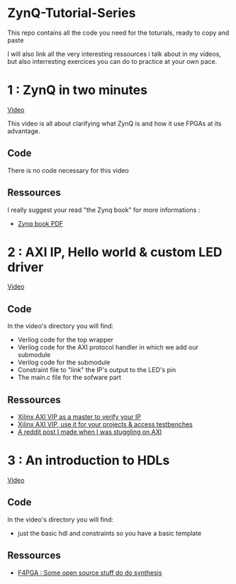 # ZynQ-Tutorial-Series

This repo contains all the code you need for the toturials, ready to copy and paste

I will also link all the very interesting ressources i talk about in my videos, but also interresting exercices you can do to practice at your own pace.

# 1 : ZynQ in two minutes

[Video](https://www.youtube.com/watch?v=DQHTSelupDs)

This video is all about clarifying what ZynQ is and how it use FPGAs at its advantage.

## Code

There is no code necessary for this video

## Ressources

I really suggest your read "the Zynq book" for more informations :
- [Zynq book PDF](https://is.muni.cz/el/1433/jaro2015/PV191/um/The_Zynq_Book_ebook.pdf)

# 2 : AXI IP, Hello world & custom LED driver

[Video](https://www.youtube.com/watch?v=zJJTxOT37K4)

## Code

In the video's directory you will find:
- Verilog code for the top wrapper
- Verilog code for the AXI protocol handler in which we add our submodule
- Verilog code for the submodule
- Constraint file to "link" the IP's output to the LED's pin
- The main.c file for the sofware part

## Ressources

- [Xilinx AXI VIP as a master to verify your IP](https://support.xilinx.com/s/article/1058302?language=en_US)
- [Xilinx AXI VIP, use it for your projects & access testbenches](https://www.xilinx.com/video/hardware/how-to-use-axi-verification-ip-to-verify-debug-design-using-simulation.html)
- [A reddit post I made when I was stuggling on AXI](https://www.reddit.com/r/FPGA/comments/1dbtp6r/problems_implementing_basic_ips_on_axi_lite/)

# 3 : An introduction to HDLs

[Video](https://www.youtube.com/watch?v=9wNddNaA_1o)

## Code

In the video's directory you will find:
- just the basic hdl and constraints so you have a basic template

## Ressources

- [F4PGA : Some open source stuff do do synthesis](https://f4pga.org/)